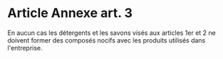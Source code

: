 # Article Annexe art. 3

En aucun cas les détergents et les savons visés aux articles 1er et 2 ne doivent former des composés nocifs avec les produits utilisés dans l'entreprise.
